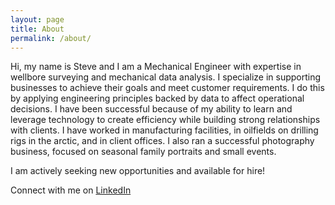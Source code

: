```yaml
---
layout: page
title: About
permalink: /about/
---
```


Hi, my name is Steve and I am a Mechanical Engineer with expertise in wellbore surveying and mechanical data analysis. I specialize in supporting businesses to achieve their goals and meet customer requirements. I do this by applying engineering principles backed by data to affect operational decisions. I have been successful because of my ability to learn and leverage technology to create efficiency while building strong relationships with clients. I have worked in manufacturing facilities, in oilfields on drilling rigs in the arctic, and in client offices. I also ran a successful photography business, focused on seasonal family portraits and small events.

I am actively seeking new opportunities and available for hire!

Connect with me on [LinkedIn](https://www.linkedin.com/in/stephen-fell/)

